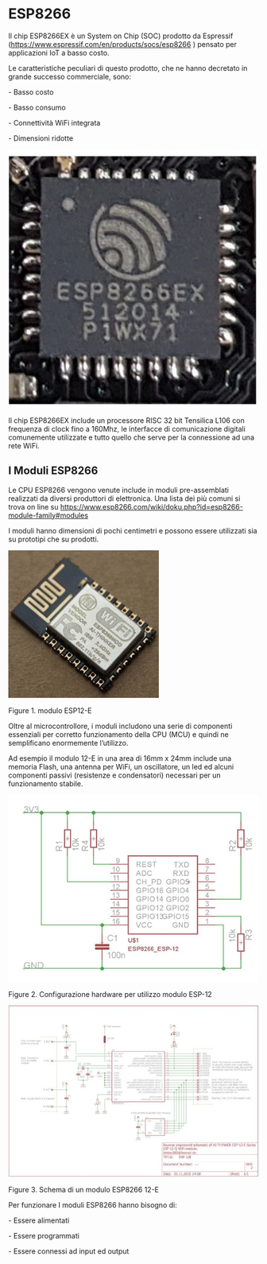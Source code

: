 # ESP8266

Il chip  ESP8266EX è un System on Chip (SOC) prodotto da Espressif (https://www.espressif.com/en/products/socs/esp8266 ) pensato per applicazioni IoT a basso costo.

Le caratteristiche peculiari di questo prodotto, che ne hanno decretato in grande successo commerciale, sono:

\-     Basso costo

\-     Basso consumo

\-     Connettività WiFi integrata

\-     Dimensioni ridotte

![img](media/clip_image001.png)

Il chip ESP8266EX include un processore RISC 32 bit Tensilica L106 con frequenza di clock fino a 160Mhz, le interfacce di comunicazione digitali comunemente utilizzate e tutto quello che serve per la connessione ad una rete WiFi.

## I Moduli ESP8266

Le CPU ESP8266 vengono venute include in moduli pre-assemblati realizzati da diversi produttori di elettronica. Una lista dei più comuni si trova on line su https://www.esp8266.com/wiki/doku.php?id=esp8266-module-family#modules

I moduli hanno dimensioni di pochi centimetri e possono essere utilizzati sia su prototipi che su prodotti.

![img](media/clip_image002.jpg)

Figure 1. modulo ESP12-E

Oltre al microcontrollore, i moduli includono una serie di componenti essenziali per corretto funzionamento della CPU (MCU) e quindi ne semplificano enormemente l’utilizzo.

Ad esempio il modulo 12-E in una area di 16mm x 24mm include una memoria Flash, una antenna per WiFi,  un oscillatore, un led ed alcuni componenti passivi (resistenze e condensatori) necessari per un funzionamento stabile.

![ESP improved stability](media/clip_image002-16368002894271.jpg)

Figure 2. Configurazione hardware per utilizzo modulo ESP-12

 

 

![img](media/clip_image004.jpg)

Figure 3. Schema di un modulo ESP8266 12-E

Per funzionare I moduli ESP8266 hanno bisogno di:

\-     Essere alimentati

\-     Essere programmati

\-     Essere connessi ad input ed output

